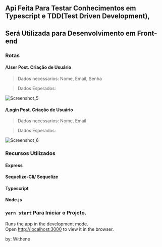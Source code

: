 ## Api Feita Para Testar Conhecimentos em Typescript e TDD(Test Driven Development),
## Será Utilizada para Desenvolvimento em Front-end 

### Rotas


#### /User   Post.  Criação de Usuário
> Dados necessarios: Nome, Email, Senha

>Dados Esperados:

![Screenshot_5](https://user-images.githubusercontent.com/82597491/129406235-77341f78-c55b-400f-ac90-bc20881406cc.png)



#### /Login   Post.  Criação de Usuário
> Dados necessarios: Nome, Email


>Dados Esperados:

![Screenshot_6](https://user-images.githubusercontent.com/82597491/129406789-ec72e027-ab26-4c4b-b2c7-cd83cfb05367.png)




### Recursos Utilizados 

#### Express
#### Sequelize-Cli/ Sequelize
#### Typescript
#### Node.js





















### `yarn start` Para Iniciar o Projeto.

Runs the app in the development mode.\
Open [http://localhost:3000](http://localhost:3000) to view it in the browser.

by: Withene
